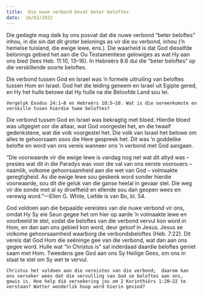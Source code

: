 ```yaml
---
title:  Die nuwe verbond bevat beter beloftes
date:  16/02/2022
---
```


Die gedagte mag dalk by ons posvat dat die nuwe verbond “beter beloftes” inhou, in die sin dat dit groter belonings as vir die ou verbond, inhou (’n hemelse tuisland, die ewige lewe, ens.). Die waarheid is dat God dieselfde belonings gebied het aan die Ou Testamentiese gelowiges as wat Hy aan ons bied (lees Heb. 11:10, 13–16). In Hebreërs 8:6 dui die “beter beloftes” op die verskillende soorte beloftes.

Die verbond tussen God en Israel was ’n formele uitruiling van beloftes tussen Hom en Israel.  God het die leiding geneem en Israel uit Egipte gered, en Hy het hulle belowe dat Hy hulle na die Beloofde Land sou lei.

`Vergelyk Exodus 24:1–8 en Hebreërs 10:5–10. Wat is die ooreenkomste en verskille tusen hierdie twee beloftes?`

Die verbond tussen God en Israel was bekragtig met bloed. Hierdie bloed was uitgegiet oor die altaar, wat God voorgestel het, en die twaalf gedenkstene, wat die volk voorgestel het. Die volk van Israel het belowe om alles te gehoorsaam soos die Here gespreek het.  Dit was ’n goddelike belofte en word van ons vereis wanneer ons ’n verbond met God aangaan.

“Die voorwaarde vir die ewige lewe is vandag nog net wat dit altyd was – presies wat dit in die Paradys was voor die val van ons eerste voorouers – naamlik, volkome gehoorsaamheid aan die wet van God – volmaakte geregtigheid.  As die ewige lewe sou geskenk word sonder hierdie voorwaarde, sou dit die geluk van die ganse heelal in gevaar stel.  Die weg vir die sonde met al sy droefheid en ellende sou dan geopen wees en verewig word.”—Ellen G. White, Liefde is van Bo, bl. 54.

God voldoen aan die bepaalde vereistes van die nuwe verbond vir ons, omdat Hy Sy eie Seun gegee het om hier op aarde ’n volmaakte lewe en voorbeeld te stel, sodat die beloftes van die verbond vervul kon word in Hom, en dan aan ons gebied kon word, deur geloof in Jesus. Jesus se volkome gehoorsaamheid waarborg die verbondsbeloftes (Heb. 7:22). Dit vereis dat God Hom die seëninge gee van die verbond, wat dan aan ons gegee word. Hulle wat “in Christus is” sal inderdaad daardie beloftes geniet saam met Hom. Tweedens gee God aan ons Sy Heilige Gees, om ons in staat te stel om Sy wet te vervul.

`Christus het voldoen aan die vereistes van die verbond;  daarom kan ons verseker wees dat die vervulling van God se beloftes aan ons, gewis is. Hoe help dié versekering jou om 2 Korinthiërs 1:20–22 te verstaan? Watter wonderlik hoop word hierin gevind?`